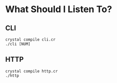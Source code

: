 # What Should I Listen To?

## CLI

```console
crystal compile cli.cr
./cli [NUM]
```

## HTTP

```console
crystal compile http.cr
./http
```
